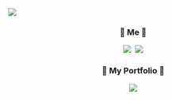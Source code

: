 <!--
**JiHyun_Han/JiHyun_Han** is a ✨ _special_ ✨ repository because its `README.md` (this file) appears on your GitHub profile.

Here are some ideas to get you started:

- 🔭 I’m currently working on ...
- 🌱 I’m currently learning ...
- 👯 I’m looking to collaborate on ...
- 🤔 I’m looking for help with ...
- 💬 Ask me about ...
- 📫 How to reach me: ...
- 😄 Pronouns: ...
- ⚡ Fun fact: ...
-->

<img src="https://capsule-render.vercel.app/api?type=wave&color=auto&fontColor=black&height=300&section=header&text=JiHyun%20Han&fontSize=85&animation=twinkling" />

<!-- 
<h3 align="center">
    <a href="https://www.notion.so/" style="color: black; text-decoration: none;"> 
	View Resume
    </a>
</h3> -->

<br>


<!-- <h3 align="center">🛠 Tech Stack 🛠</h3>

<p align="center"> Techs that I've used at least once </p>

<p align="center">  
<img src="https://img.shields.io/badge/Java-007396?style=flat-square&logo=Java&logoColor=white"/></a>&nbsp
  <img src="https://img.shields.io/badge/C-A8B9CC?style=flat-square&logo=C&logoColor=white"/></a>&nbsp 
  <img src="https://img.shields.io/badge/JavaScript-f7df1e?style=flat-square&logo=javascript&logoColor=white"/></a>&nbsp 
  <img src="https://img.shields.io/badge/HTML5-e34f26?style=flat-square&logo=html5&logoColor=white"/></a>&nbsp
  <img src="https://img.shields.io/badge/CSS3-1572B6?style=flat-square&logo=css3&logoColor=white"/></a>&nbsp
  <br>
  <img src="https://img.shields.io/badge/Spring-6DB33F?style=flat-square&logo=Spring&logoColor=white"/></a>&nbsp
  <img src="https://img.shields.io/badge/SpringBoot-6DB33F?style=flat-square&logo=SpringBoot&logoColor=white"/></a>&nbsp
   <img src="https://img.shields.io/badge/Bootstrap-7952B3?style=flat-square&logo=Bootstrap&logoColor=white"/></a>&nbsp 
   <img src="https://img.shields.io/badge/-JPA-rgb(152,152,152)?style=flat-square&logo=JPA&logoColor=white"/></a>&nbsp
  <br>
  <img src="https://img.shields.io/badge/Node.js-339933?style=flat-square&logo=Node.js&logoColor=white"/></a>&nbsp
  <img src="https://img.shields.io/badge/pandas-150458?style=flat-square&logo=pandas&logoColor=white"/></a>&nbsp
    <img src="https://img.shields.io/badge/Vue.js-4FC08D?style=flat-square&logo=Vue.js&logoColor=white"/></a>&nbsp
  <br>
    <img src="https://img.shields.io/badge/-S3-rgb(51,204,255)?style=flat-square&logo=S3&logoColor=white"/></a>&nbsp
    <img src="https://img.shields.io/badge/MySQL-4479A1?style=flat-square&logo=MySQL&logoColor=white"/></a>&nbsp
  <img src="https://img.shields.io/badge/AWS-232F3E?style=flat-square&logo=amazon%20AWS&logoColor=white"/></a>&nbsp
  <br>
  <img src="https://img.shields.io/badge/Jira-0052CC?style=flat-square&logo=Jira%20software&logoColor=white"/></a>&nbsp
 <img src="https://img.shields.io/badge/Gitlab-FCA121?style=flat-square&logo=Gitlab&logoColor=white"/></a>&nbsp
  <img src="https://img.shields.io/badge/Swagger-85EA2D?style=flat-square&logo=Swagger&logoColor=white"/></a>&nbsp
</p>
<br> -->

<h3 align="center"> 🍒 Me 🍒 </h3>
<p align="center">
  <a href="https://www.instagram.com/jih___h/"><img src="https://img.shields.io/badge/Instagram-E4405F?style=flat-square&logo=Instagram&logoColor=white&link=https://www.instagram.com/myoung__xd/"/></a>&nbsp
  <a href="mailto:imhere0808@naver.com"><img src="https://img.shields.io/badge/naver-d14836?style=flat-square&logo=naver&logoColor=white&link=imhere0808@naver.com"/></a>
</p>
<h3 align="center"> 🍒 My Portfolio 🍒 </h3>
<p align="center">
  <a href="https://free-car-781.notion.site/Portfolio-4664a992e61642d7bc802cef9e358ca2"><img src="https://img.shields.io/badge/notion-E4405F?style=flat-square&logo=notion&logoColor=white&link=https://www.notion.com/myoung__xd/"/></a>
</p>

<br>
<!-- 
<p align="center">
    <a href="https://hits.seeyoufarm.com"><img src="https://hits.seeyoufarm.com/api/count/incr/badge.svg?url=https://github.com/hanjihyun/hit-counter&count_bg=%23FFB100&title_bg=%23555555&icon=&icon_color=%23E7E7E7&title=hits&edge_flat=false"/></a>
</p>

<p align="center">
    <img src="https://github-readme-stats.vercel.app/api?username=hanjihyun&show_icons=true&theme=flag-india&count_private=true"/></a>
</p> -->

